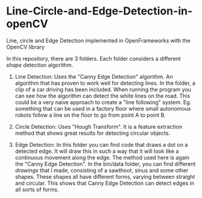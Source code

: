 # Line-Circle-and-Edge-Detection-in-openCV
Line, circle and Edge Detection implemented in OpenFrameworks with the OpenCV library


In this repository, there are 3 folders. Each folder considers a different _shape_ detection algorithm.

1. Line Detection: Uses the "Canny Edge Detection" algorithm. An algorithm that has proven to work well for detecting lines. In the folder, a clip of a car driving has been included. When running the program you can see how the algorithm can detect the white lines on the road.
This could be a very naive approach to create a "line following" system. Eg. something that can be used in a factory floor where small autonomous robots follow a line on the floor to go from point A to point B.

2. Circle Detection: Uses "Hough Transform". It is a feature extraction method that shows great results for detecting circular objects. 

3. Edge Detection: In this folder you can find code that draws a dot on a detected edge. It will draw this in such a way that it will look like a continuous movement along the edge.
The method used here is again the "Canny Edge Detection". In the bin/data folder, you can find different _drawings_ that I made, consisting of a sawthoot, sinus and some other shapes. 
These shapes all have different forms, varying between straight and circular. This shows that Canny Edge Detection can detect edges in all sorts of forms.
